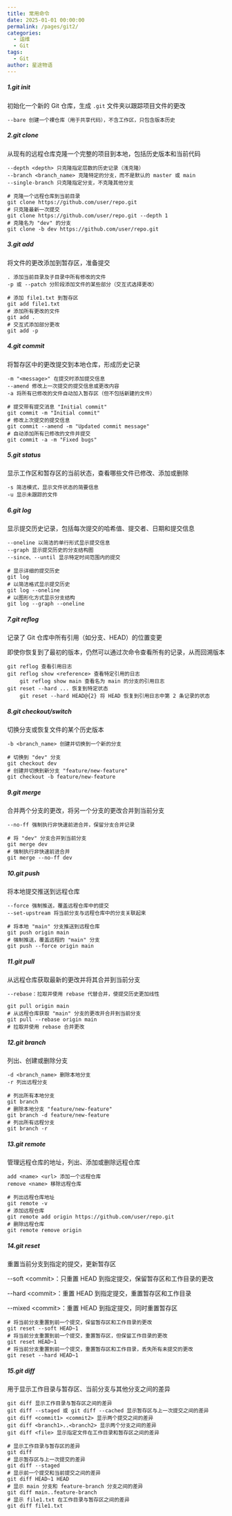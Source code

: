 ```yaml
---
title: 常用命令
date: 2025-01-01 00:00:00
permalink: /pages/git2/
categories:
  - 运维
  - Git
tags:
  - Git
author: 星途物语
---
```

##### 1.git init

初始化一个新的 Git 仓库，生成 `.git` 文件夹以跟踪项目文件的更改

```shell
--bare 创建一个裸仓库（用于共享代码），不含工作区，只包含版本历史
```

##### 2.git clone

从现有的远程仓库克隆一个完整的项目到本地，包括历史版本和当前代码

```shell
--depth <depth> 只克隆指定层数的历史记录（浅克隆）
--branch <branch_name> 克隆特定的分支，而不是默认的 master 或 main
--single-branch 只克隆指定分支，不克隆其他分支

# 克隆一个远程仓库到当前目录
git clone https://github.com/user/repo.git
# 只克隆最新一次提交
git clone https://github.com/user/repo.git --depth 1
# 克隆名为 "dev" 的分支
git clone -b dev https://github.com/user/repo.git
```

##### 3.git add

将文件的更改添加到暂存区，准备提交

```shell
. 添加当前目录及子目录中所有修改的文件
-p 或 --patch 分阶段添加文件的某些部分（交互式选择更改）

# 添加 file1.txt 到暂存区
git add file1.txt
# 添加所有更改的文件
git add .
# 交互式添加部分更改
git add -p
```

##### 4.git commit

将暂存区中的更改提交到本地仓库，形成历史记录

```shell
-m "<message>" 在提交时添加提交信息
--amend 修改上一次提交的提交信息或更改内容
-a 将所有已修改的文件自动加入暂存区（但不包括新建的文件）

# 提交带有提交消息 "Initial commit"
git commit -m "Initial commit"
# 修改上次提交的提交信息
git commit --amend -m "Updated commit message"
# 自动添加所有已修改的文件并提交
git commit -a -m "Fixed bugs"
```

##### 5.git status

显示工作区和暂存区的当前状态，查看哪些文件已修改、添加或删除

```shell
-s 简洁模式，显示文件状态的简要信息
-u 显示未跟踪的文件
```

##### 6.git log

显示提交历史记录，包括每次提交的哈希值、提交者、日期和提交信息

```shell
--oneline 以简洁的单行形式显示提交信息
--graph 显示提交历史的分支结构图
--since、--until 显示特定时间范围内的提交

# 显示详细的提交历史
git log
# 以简洁格式显示提交历史
git log --oneline
# 以图形化方式显示分支结构
git log --graph --oneline
```

##### 7.git reflog

记录了 Git 仓库中所有引用（如分支、HEAD）的位置变更

即使你恢复到了最初的版本，仍然可以通过次命令查看所有的记录，从而回溯版本

```shell
git reflog 查看引用日志
git reflog show <reference> 查看特定引用的日志
	git reflog show main 查看名为 main 的分支的引用日志
git reset --hard ... 恢复到特定状态
	git reset --hard HEAD@{2} 将 HEAD 恢复到引用日志中第 2 条记录的状态
```

##### 8.git checkout/switch

切换分支或恢复文件的某个历史版本

```shell
-b <branch_name> 创建并切换到一个新的分支

# 切换到 "dev" 分支
git checkout dev
# 创建并切换到新分支 "feature/new-feature"
git checkout -b feature/new-feature
```

##### 9.git merge

合并两个分支的更改，将另一个分支的更改合并到当前分支

```shell
--no-ff 强制执行非快速前进合并，保留分支合并记录

# 将 "dev" 分支合并到当前分支
git merge dev
# 强制执行非快速前进合并
git merge --no-ff dev
```

##### 10.git push

将本地提交推送到远程仓库

```shell
--force 强制推送，覆盖远程仓库中的提交
--set-upstream 将当前分支与远程仓库中的分支关联起来

# 将本地 "main" 分支推送到远程仓库
git push origin main
# 强制推送，覆盖远程的 "main" 分支
git push --force origin main
```

##### 11.git pull

从远程仓库获取最新的更改并将其合并到当前分支

```shell
--rebase：拉取并使用 rebase 代替合并，使提交历史更加线性

git pull origin main
# 从远程仓库获取 "main" 分支的更改并合并到当前分支
git pull --rebase origin main
# 拉取并使用 rebase 合并更改
```

##### 12.git branch

列出、创建或删除分支

```shell
-d <branch_name> 删除本地分支
-r 列出远程分支

# 列出所有本地分支
git branch
# 删除本地分支 "feature/new-feature"
git branch -d feature/new-feature
# 列出所有远程分支
git branch -r
```

##### 13.git remote

管理远程仓库的地址，列出、添加或删除远程仓库

```shell
add <name> <url> 添加一个远程仓库
remove <name> 移除远程仓库

# 列出远程仓库地址
git remote -v
# 添加远程仓库
git remote add origin https://github.com/user/repo.git
# 删除远程仓库
git remote remove origin
```

##### 14.git reset

重置当前分支到指定的提交，更新暂存区

--soft \<commit>：只重置 HEAD 到指定提交，保留暂存区和工作目录的更改

--hard \<commit>：重置 HEAD 到指定提交，重置暂存区和工作目录

--mixed \<commit>：重置 HEAD 到指定提交，同时重置暂存区

```shell
# 将当前分支重置到前一个提交，保留暂存区和工作目录的更改
git reset --soft HEAD~1
# 将当前分支重置到前一个提交，重置暂存区，但保留工作目录的更改
git reset HEAD~1
# 将当前分支重置到前一个提交，重置暂存区和工作目录，丢失所有未提交的更改
git reset --hard HEAD~1
```

##### 15.git diff

用于显示工作目录与暂存区、当前分支与其他分支之间的差异

```shell
git diff 显示工作目录与暂存区之间的差异
git diff --staged 或 git diff --cached 显示暂存区与上一次提交之间的差异
git diff <commit1> <commit2> 显示两个提交之间的差异
git diff <branch1>..<branch2> 显示两个分支之间的差异
git diff <file> 显示指定文件在工作目录和暂存区之间的差异

# 显示工作目录与暂存区的差异
git diff
# 显示暂存区与上一次提交的差异
git diff --staged
# 显示前一个提交和当前提交之间的差异
git diff HEAD~1 HEAD
# 显示 main 分支和 feature-branch 分支之间的差异
git diff main..feature-branch
# 显示 file1.txt 在工作目录与暂存区之间的差异
git diff file1.txt
```